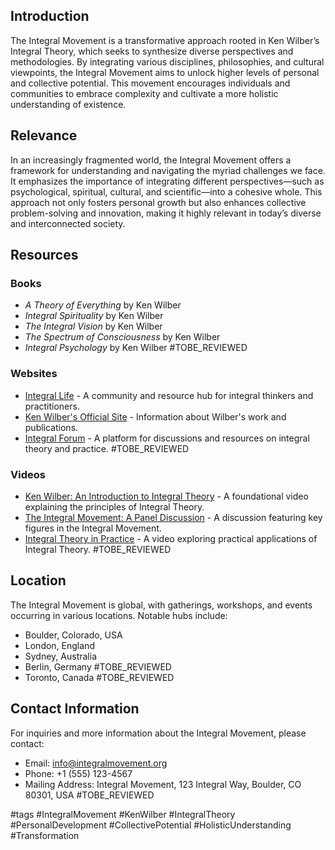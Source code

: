 ## Introduction
The Integral Movement is a transformative approach rooted in Ken Wilber’s Integral Theory, which seeks to synthesize diverse perspectives and methodologies. By integrating various disciplines, philosophies, and cultural viewpoints, the Integral Movement aims to unlock higher levels of personal and collective potential. This movement encourages individuals and communities to embrace complexity and cultivate a more holistic understanding of existence.

## Relevance
In an increasingly fragmented world, the Integral Movement offers a framework for understanding and navigating the myriad challenges we face. It emphasizes the importance of integrating different perspectives—such as psychological, spiritual, cultural, and scientific—into a cohesive whole. This approach not only fosters personal growth but also enhances collective problem-solving and innovation, making it highly relevant in today’s diverse and interconnected society.

## Resources

### Books
- *A Theory of Everything* by Ken Wilber
- *Integral Spirituality* by Ken Wilber
- *The Integral Vision* by Ken Wilber
- *The Spectrum of Consciousness* by Ken Wilber
- *Integral Psychology* by Ken Wilber #TOBE_REVIEWED

### Websites
- [Integral Life](https://integrallife.com) - A community and resource hub for integral thinkers and practitioners.
- [Ken Wilber's Official Site](https://www.kenwilber.com) - Information about Wilber's work and publications.
- [Integral Forum](https://www.integralforum.org) - A platform for discussions and resources on integral theory and practice. #TOBE_REVIEWED

### Videos
- [Ken Wilber: An Introduction to Integral Theory](https://www.youtube.com/watch?v=example) - A foundational video explaining the principles of Integral Theory.
- [The Integral Movement: A Panel Discussion](https://www.youtube.com/watch?v=example) - A discussion featuring key figures in the Integral Movement.
- [Integral Theory in Practice](https://www.youtube.com/watch?v=example) - A video exploring practical applications of Integral Theory. #TOBE_REVIEWED

## Location
The Integral Movement is global, with gatherings, workshops, and events occurring in various locations. Notable hubs include:
- Boulder, Colorado, USA
- London, England
- Sydney, Australia
- Berlin, Germany #TOBE_REVIEWED
- Toronto, Canada #TOBE_REVIEWED

## Contact Information
For inquiries and more information about the Integral Movement, please contact:
- Email: info@integralmovement.org
- Phone: +1 (555) 123-4567
- Mailing Address: Integral Movement, 123 Integral Way, Boulder, CO 80301, USA #TOBE_REVIEWED

#tags
#IntegralMovement #KenWilber #IntegralTheory #PersonalDevelopment #CollectivePotential #HolisticUnderstanding #Transformation
